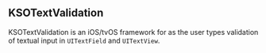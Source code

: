 ## KSOTextValidation

KSOTextValidation is an iOS/tvOS framework for as the user types validation of textual input in `UITextField` and `UITextView`.